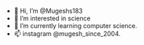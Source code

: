 - 👋 Hi, I’m @Mugeshs183
- 👀 I’m interested in science
- 🌱 I’m currently learning computer science.
- 📫 instagram @mugesh_since_2004.

<!---
Mugeshs183/Mugeshs183 is a ✨ special ✨ repository because its `README.md` (this file) appears on your GitHub profile.
You can click the Preview link to take a look at your changes.
--->
